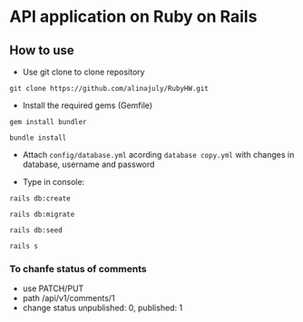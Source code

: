 # API application on Ruby on Rails

## How to use

* Use git clone to clone repository

`git clone https://github.com/alinajuly/RubyHW.git`

* Install the required gems (Gemfile)
  
`gem install bundler`

`bundle install`

* Attach `config/database.yml` acording `database copy.yml` with changes in database, username and password

* Type in console:
  
`rails db:create`

`rails db:migrate`

`rails db:seed`

`rails s`

### To chanfe status of comments

* use PATCH/PUT 
* path /api/v1/comments/1
* change status unpublished: 0, published: 1